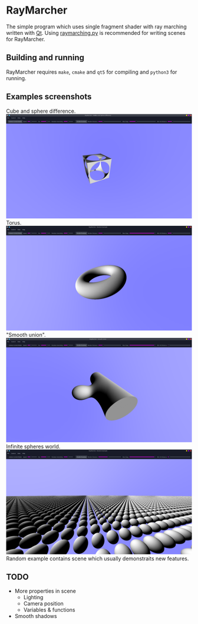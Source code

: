 # RayMarcher
The simple program which uses single fragment shader with ray marching written with [Qt](https://www.qt.io).
Using [raymarching.py](https://github.com/NamorNiradnug/raymarching.py) is recommended for writing scenes for RayMarcher.
## Building and running
RayMarcher requires `make`, `cmake` and `qt5` for compiling and `python3` for running.
## Examples screenshots
Cube and sphere difference.
![1](screenshots/cube_sphere_diff.png)
Torus.
![2](screenshots/torus.png)
"Smooth union".
![3](screenshots/smooth.png)
Infinite spheres world.
![4](screenshots/inf.png)
Random example contains scene which usually demonstraits new features.
## TODO
 - More properties in scene
    - Lighting
    - Camera position
    - Variables & functions
 - Smooth shadows
